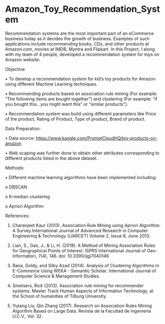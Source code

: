 # Amazon_Toy_Recommendation_System

Recommendation systems are the most important part of an eCommerce business today as it decides the growth of business. Examples of such applications include recommending books, CDs, and other products at Amazon.com, movies at IMDB, Myntra and Flipkart. In this Project, I along with my team of 4 people, developed a recommendation system for toys on Amazon website.

Objective:

•	To develop a recommendation system for kid’s toy products for Amazon using different Machine Learning techniques.

•	Recommending products based on association rule mining (For example: “The following items are bought together”) and clustering (For example: “if you bought this...you might want this” or “similar products”).

•	Recommendation system was build using different parameters like Price of the product, Rating of Product, Type of product, Brand of product.


Data Preparation:

•	Data source: https://www.kaggle.com/PromptCloudHQ/toy-products-on-amazon

•	Web scaping was further done to obtain other attributes corresponding to different products listed in the above dataset.

Methods:

•	Different machine learning algorithms have been implemented including:

o	DBSCAN

o	K-median clustering

o	Apriori Algorithm


References:

1.	Charanjeet Kaur (2013) .Association Rule Mining using Apriori Algorithm: A Survey.International Journal of Advanced Research in Computer Engineering & Technology (IJARCET) Volume 2, Issue 6, June 2013.

2.	Lian, S., Gao, J., & Li, H. (2018). A Method of Mining Association Rules for Geographical Points of Interest. ISPRS International Journal of Geo-Information, 7(4), 146. doi: 10.3390/ijgi7040146

3.	Rana, Goldy, and Silky Azad (2014). Analysis of Clustering Algorithms in E-Commerce Using WEKA - Semantic Scholar. International Journal of Computer Science & Management Studies.

4.	Smetsers, Rick (2013). Association rule mining for recommender systems. Master Track Human Aspects of Information Technology, at the School of humanities of Tilburg University.

5.	Yutang Liu, Qin Zhang (2017). Research on Association Rules Mining Algorithm Based on Large Data. Revista de la Facultad de Ingeniería U.C.V., Vol. 32.

